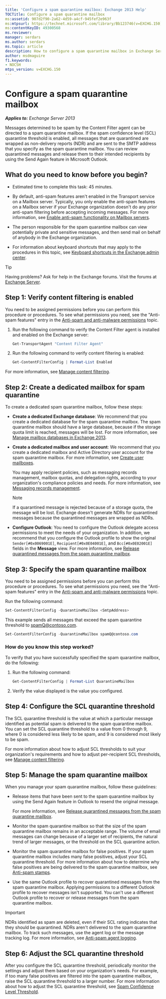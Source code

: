 ```yaml
---
title: 'Configure a spam quarantine mailbox: Exchange 2013 Help'
TOCTitle: Configure a spam quarantine mailbox
ms:assetid: 907d2f90-2a62-4d59-a4cf-945fef2e963f
ms:mtpsurl: https://technet.microsoft.com/library/Bb123746(v=EXCHG.150)
ms:contentKeyID: 49300568
ms.reviewer: 
manager: serdars
ms.author: serdars
ms.topic: article
description: How to configure a spam quarantine mailbox in Exchange Server.
author: msdmaguire
f1.keywords:
- NOCSH
mtps_version: v=EXCHG.150
---
```


# Configure a spam quarantine mailbox

_**Applies to:** Exchange Server 2013_

Messages determined to be spam by the Content Filter agent can be directed to a spam quarantine mailbox. If the spam confidence level (SCL) quarantine threshold is enabled, all messages that are quarantined are wrapped as non-delivery reports (NDR) and are sent to the SMTP address that you specify as the spam quarantine mailbox. You can review quarantined messages and release them to their intended recipients by using the Send Again feature in Microsoft Outlook.

## What do you need to know before you begin?

- Estimated time to complete this task: 45 minutes.

- By default, anti-spam features aren't enabled in the Transport service on a Mailbox server. Typically, you only enable the anti-spam features on a Mailbox server if your Exchange organization doesn't do any prior anti-spam filtering before accepting incoming messages. For more information, see [Enable anti-spam functionality on Mailbox servers](enable-anti-spam-functionality-on-mailbox-servers-exchange-2013-help.md).

- The person responsible for the spam quarantine mailbox can view potentially private and sensitive messages, and then send mail on behalf of anybody in the Exchange organization.

- For information about keyboard shortcuts that may apply to the procedures in this topic, see [Keyboard shortcuts in the Exchange admin center](keyboard-shortcuts-in-the-exchange-admin-center-2013-help.md).

> [!TIP]
> Having problems? Ask for help in the Exchange forums. Visit the forums at [Exchange Server](https://social.technet.microsoft.com/forums/office/home?category=exchangeserver).

## Step 1: Verify content filtering is enabled

You need to be assigned permissions before you can perform this procedure or procedures. To see what permissions you need, see the "Anti-spam features" entry in the [Anti-spam and anti-malware permissions](anti-spam-and-anti-malware-permissions-exchange-2013-help.md) topic.

1. Run the following command to verify the Content Filter agent is installed and enabled on the Exchange server:

    ```powershell
    Get-TransportAgent "Content Filter Agent"
    ```

2. Run the following command to verify content filtering is enabled:

    ```powershell
    Get-ContentFilterConfig | Format-List Enabled
    ```

For more information, see [Manage content filtering](manage-content-filtering-exchange-2013-help.md).

## Step 2: Create a dedicated mailbox for spam quarantine

To create a dedicated spam quarantine mailbox, follow these steps:

- **Create a dedicated Exchange database**: We recommend that you create a dedicated database for the spam quarantine mailbox. The spam quarantine mailbox should have a large database, because if the storage quota limit is reached, messages will be lost. For more information, see [Manage mailbox databases in Exchange 2013](manage-mailbox-databases-in-exchange-2013-exchange-2013-help.md).

- **Create a dedicated mailbox and user account**: We recommend that you create a dedicated mailbox and Active Directory user account for the spam quarantine mailbox. For more information, see [Create user mailboxes](create-user-mailboxes-exchange-2013-help.md).

  You may apply recipient policies, such as messaging records management, mailbox quotas, and delegation rights, according to your organization's compliance policies and needs. For more information, see [Messaging records management](../ExchangeOnline/security-and-compliance/messaging-records-management/messaging-records-management.md).

  > [!NOTE]
  > If a quarantined message is rejected because of a storage quota, the message will be lost. Exchange doesn't generate NDRs for quarantined messages because the quarantined messages are wrapped as NDRs.

- **Configure Outlook**: You need to configure the Outlook delegate access permissions to meet the needs of your organization. In addition, we recommend that you configure the Outlook profile to show the original `Sender[#0x0069001E]`, `Recipient[#0x0E04001E]`, and `Bcc[#0x0E02001E]` fields in the **Message** view. For more information, see [Release quarantined messages from the spam quarantine mailbox](release-quarantined-messages-from-the-spam-quarantine-mailbox-exchange-2013-help.md).

## Step 3: Specify the spam quarantine mailbox

You need to be assigned permissions before you can perform this procedure or procedures. To see what permissions you need, see the "Anti-spam features" entry in the [Anti-spam and anti-malware permissions](anti-spam-and-anti-malware-permissions-exchange-2013-help.md) topic.

Run the following command:

```powershell
Set-ContentFilterConfig -QuarantineMailbox <SmtpAddress>
```

This example sends all messages that exceed the spam quarantine threshold to spamQ@contoso.com.

```powershell
Set-ContentFilterConfig -QuarantineMailbox spamQ@contoso.com
```

### How do you know this step worked?

To verify that you have successfully specified the spam quarantine mailbox, do the following:

1. Run the following command:

   ```powershell
   Get-ContentFilterConfig | Format-List QuarantineMailbox
   ```

2. Verify the value displayed is the value you configured.

## Step 4: Configure the SCL quarantine threshold

The SCL quarantine threshold is the value at which a particular message identified as potential spam is delivered to the spam quarantine mailbox. You can set the SCL quarantine threshold to a value from 0 through 9, where 0 is considered less likely to be spam, and 9 is considered most likely to be spam.

For more information about how to adjust SCL thresholds to suit your organization's requirements and how to adjust per-recipient SCL thresholds, see [Manage content filtering](manage-content-filtering-exchange-2013-help.md).

## Step 5: Manage the spam quarantine mailbox

When you manage your spam quarantine mailbox, follow these guidelines:

- Release items that have been sent to the spam quarantine mailbox by using the Send Again feature in Outlook to resend the original message.

  For more information, see [Release quarantined messages from the spam quarantine mailbox](release-quarantined-messages-from-the-spam-quarantine-mailbox-exchange-2013-help.md).

- Monitor the spam quarantine mailbox so that the size of the spam quarantine mailbox remains in an acceptable range. The volume of email messages can change because of a larger set of recipients, the natural trend of larger messages, or the threshold on the SCL quarantine action.

- Monitor the spam quarantine mailbox for false positives. If your spam quarantine mailbox includes many false positives, adjust your SCL quarantine threshold. For more information about how to determine why false positives are being delivered to the spam quarantine mailbox, see [Anti-spam stamps](anti-spam-stamps-exchange-2013-help.md).

- Use the same Outlook profile to recover quarantined messages from the spam quarantine mailbox. Applying permissions to a different Outlook profile to recover messages isn't supported. You can't use a different Outlook profile to recover or release messages from the spam quarantine mailbox.

> [!IMPORTANT]
> NDRs identified as spam are deleted, even if their SCL rating indicates that they should be quarantined. NDRs aren't delivered to the spam quarantine mailbox. To track such messages, use the agent log or the message tracking log. For more information, see [Anti-spam agent logging](anti-spam-agent-logging-exchange-2013-help.md).

## Step 6: Adjust the SCL quarantine threshold

After you configure the SCL quarantine threshold, periodically monitor the settings and adjust them based on your organization's needs. For example, if too many false positives are filtered into the spam quarantine mailbox, raise the SCL quarantine threshold to a larger number. For more information about how to adjust the SCL quarantine threshold, see [Spam Confidence Level Threshold](spam-confidence-level-threshold-exchange-2013-help.md).
